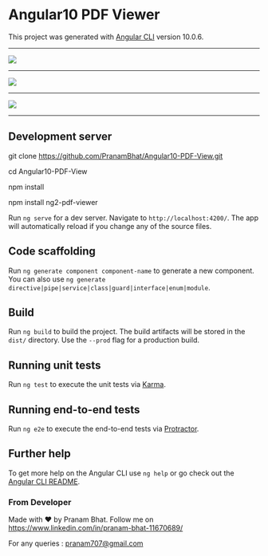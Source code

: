 # Angular10 PDF Viewer

This project was generated with [Angular CLI](https://github.com/angular/angular-cli) version 10.0.6.


-----------------------------------------------------------------------------------------------------

<img src="/screenshots/.JPG" />

-----------------------------------------------------------------------------------------------------

<img src="/screenshots/.JPG" />

-----------------------------------------------------------------------------------------------------

<img src="/screenshots/.JPG" />

-----------------------------------------------------------------------------------------------------


## Development server

git clone https://github.com/PranamBhat/Angular10-PDF-View.git

cd Angular10-PDF-View

npm install

npm install ng2-pdf-viewer

Run `ng serve` for a dev server. Navigate to `http://localhost:4200/`. The app will automatically reload if you change any of the source files.

## Code scaffolding

Run `ng generate component component-name` to generate a new component. You can also use `ng generate directive|pipe|service|class|guard|interface|enum|module`.

## Build

Run `ng build` to build the project. The build artifacts will be stored in the `dist/` directory. Use the `--prod` flag for a production build.

## Running unit tests

Run `ng test` to execute the unit tests via [Karma](https://karma-runner.github.io).

## Running end-to-end tests

Run `ng e2e` to execute the end-to-end tests via [Protractor](http://www.protractortest.org/).

## Further help

To get more help on the Angular CLI use `ng help` or go check out the [Angular CLI README](https://github.com/angular/angular-cli/blob/master/README.md).

### From Developer

Made with :heart: by Pranam Bhat. Follow me on https://www.linkedin.com/in/pranam-bhat-11670689/

For any queries : pranam707@gmail.com

